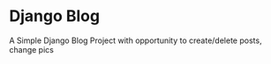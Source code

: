 <h1>Django Blog</h1>
<head>A Simple Django Blog Project with opportunity to create/delete posts, change pics </head>
<body></body>
